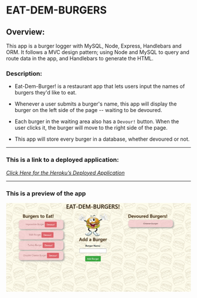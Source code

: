 # EAT-DEM-BURGERS

## Overview:

This app is a burger logger with MySQL, Node, Express, Handlebars and ORM. It follows a MVC design pattern; using Node and MySQL to query and route data in the app, and Handlebars to generate the HTML.


### Description:

* Eat-Dem-Burger! is a restaurant app that lets users input the names of burgers they'd like to eat.

* Whenever a user submits a burger's name, this app will display the burger on the left side of the page -- waiting to be devoured.

* Each burger in the waiting area also has a `Devour!` button. When the user clicks it, the burger will move to the right side of the page.

* This app will store every burger in a database, whether devoured or not.

- - -
### __This is a link to a deployed application:__


_[Click Here for the Heroku’s Deployed Application](https://thawing-citadel-56949.herokuapp.com)_

- - -

### **This is a preview of the app**

![Preview of the App](./public/assets/img/demo.png)
